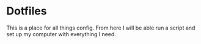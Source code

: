 # Dotfiles

This is a place for all things config.
From here I will be able run a script and set up my computer with everything I need.
